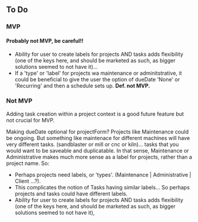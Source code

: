 ## To Do

### MVP

#### Probably not MVP, be careful!!

* Ability for user to create labels for projects AND tasks adds flexibility (one of the keys here, and should be marketed as such, as bigger solutions seemed to not have it)...
* If a 'type' or 'label' for projects wa maintenance or adminitstrative, it could be beneficial to give the user the option of dueDate 'None' or 'Recurring' and then a schedule sets up. **Def. not MVP.** 

### Not MVP

Adding task creation within a project context is a good future feature but not crucial for MVP.

Making dueDate optional for projectForm? Projects like Maintenance could be ongoing. But something like maintenace for different machines will have very different tasks. (sandblaster or mill or cnc or kiln)... tasks that you would want to be saveable and duplicatable. In that sense, Maintenance  or Administrative makes much more sense as a label for projects, rather than a project name. So:

* Perhaps projects need labels, or 'types'. (Maintenance | Administrative | Client ...?).
* This complicates the notion of Tasks having similar labels... So perhaps projects and tasks could have different labels.
* Ability for user to create labels for projects AND tasks adds flexibility (one of the keys here, and should be marketed as such, as bigger solutions seemed to not have it),

